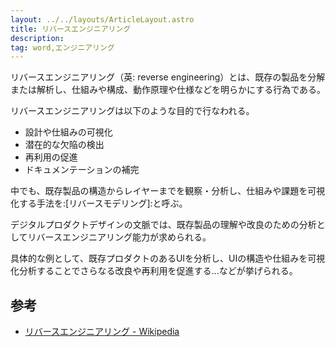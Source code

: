 ```yaml
---
layout: ../../layouts/ArticleLayout.astro
title: リバースエンジニアリング
description:
tag: word,エンジニアリング
---
```


リバースエンジニアリング（英: reverse engineering）とは、既存の製品を分解または解析し、仕組みや構成、動作原理や仕様などを明らかにする行為である。

リバースエンジニアリングは以下のような目的で行なわれる。

- 設計や仕組みの可視化
- 潜在的な欠陥の検出
- 再利用の促進
- ドキュメンテーションの補完

中でも、既存製品の構造からレイヤーまでを観察・分析し、仕組みや課題を可視化する手法を:[リバースモデリング]:と呼ぶ。

デジタルプロダクトデザインの文脈では、既存製品の理解や改良のための分析としてリバースエンジニアリング能力が求められる。

具体的な例として、既存プロダクトのあるUIを分析し、UIの構造や仕組みを可視化分析することでさらなる改良や再利用を促進する...などが挙げられる。


## 参考

- [リバースエンジニアリング - Wikipedia](https://ja.wikipedia.org/wiki/%E3%83%AA%E3%83%90%E3%83%BC%E3%82%B9%E3%82%A8%E3%83%B3%E3%82%B8%E3%83%8B%E3%82%A2%E3%83%AA%E3%83%B3%E3%82%B0)


